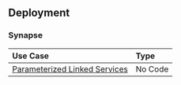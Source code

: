 ## Deployment

### Synapse

  Use Case | Type
  :----- | :-----
  [Parameterized Linked Services](Deployment_Synapse_ParameterizedLinkedServices.md) | No Code<br>
